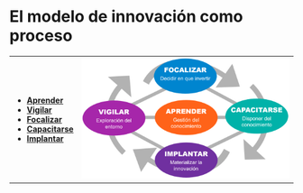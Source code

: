 # El modelo de innovación como proceso

<table>
  <tr>
    <td>
        <ul>
        <li><a href="t01-03-02-s00-aprender.md"><b>Aprender</b></a></li>
        <li><a href="t01-03-02-s01-vigilanciaTecnologica.md"><b>Vigilar</b></a></li>
        <li><a href="t01-03-02-s02-focalizar.md"><b>Focalizar</b></a></li>
        <li><a href="t01-03-02-s03-capacitarse.md"><b>Capacitarse</b></a></li>
        <li><a href="t01-03-02-s04-implantar.md"><b>Implantar</b></a></li>  
        </ul>
    </td>
    <td>
    <img src="../images/innovacion.png">
    </td>
  </tr>
</table>